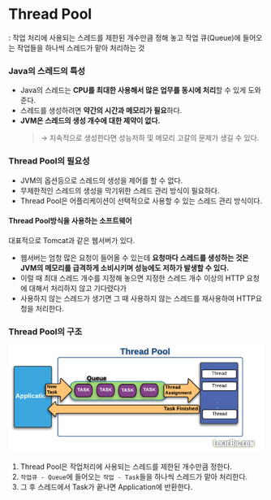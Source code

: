 # Thread Pool
: 작업 처리에 사용되는 스레드를 제한된 개수만큼 정해 놓고 작업 큐(Queue)에 들어오는 작업들을 하나씩 스레드가 맡아 처리하는 것

### Java의 스레드의 특성
- Java의 스레드는 **CPU를 최대한 사용해서 많은 업무를 동시에 처리**할 수 있게 도와준다.
- 스레드를 생성하려면 **약간의 시간과 메모리가 필요**하다.
- **JVM은 스레드의 생성 개수에 대한 제약이 없다.**
  > &rarr; 지속적으로 생성한다면 성능저하 및 메모리 고갈의 문제가 생길 수 있다.

### Thread Pool의 필요성
- JVM의 옵션등으로 스레드의 생성을 제어를 할 수 없다.
- 무제한적인 스레드의 생성을 막기위한 스레드 관리 방식이 필요하다.
- Thread Pool은 어플리케이션이 선택적으로 사용할 수 있는 스레드 관리 방식이다.

#### Thread Pool방식을 사용하는 소프트웨어
대표적으로 Tomcat과 같은 웹서버가 있다.  
- 웹서버는 엄청 많은 요청이 들어올 수 있는데 **요청마다 스레드를 생성하는 것은 JVM의 메모리를 급격하게 소비시키며 성능에도 저하가 발생할 수 있다.** 
- 이럴 때 최대 스레드 개수를 지정해 놓으면 지정한 스레드 개수 이상의 HTTP 요청에 대해서 처리하지 않고 기다렸다가 
- 사용하지 않는 스레드가 생기면 그 때 사용하지 않는 스레드를 재사용하여 HTTP요청을 처리한다.

### Thread Pool의 구조
<img src="./img/thread-pool.png">

1. Thread Pool은 작업처리에 사용되는 스레드를 제한된 개수만큼 정한다.
2. `작업큐 - Queue`에 들어오는 `작업 - Task`들을 하나씩 스레드가 맡아 처리한다.
3. 그 후 스레드에서 Task가 끝나면 Application에 반환한다.

